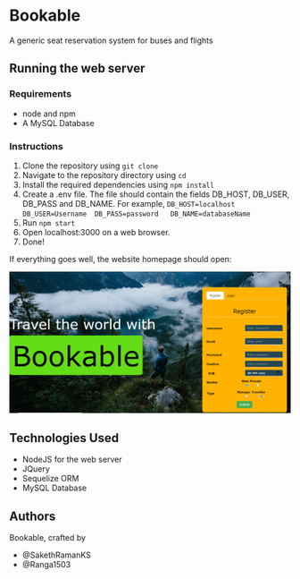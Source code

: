# Bookable

A generic seat reservation system for buses and flights

## Running the web server

### Requirements

- node and npm
- A MySQL Database

### Instructions

1. Clone the repository using `git clone`
2. Navigate to the repository directory using `cd`
3. Install the required dependencies using ``npm install``
4. Create a .env file. The file should contain the fields DB_HOST, DB_USER, DB_PASS and DB_NAME. For example,
`DB_HOST=localhost
DB_USER=Username 
DB_PASS=password  
DB_NAME=databaseName`  
5. Run `npm start`
6. Open localhost:3000 on a web browser.
7. Done! 

If everything goes well, the website homepage should open:

![Bookable Homepage](./static/Image/bookable-pic.PNG)

## Technologies Used

- NodeJS for the web server
- JQuery
- Sequelize ORM
- MySQL Database

## Authors

Bookable, crafted by

- @SakethRamanKS
- @Ranga1503
